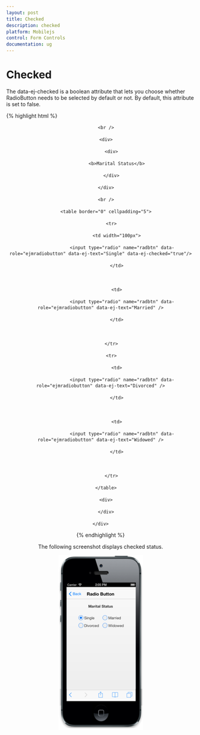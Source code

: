 ```yaml
---
layout: post
title: Checked
description: checked 
platform: Mobilejs
control: Form Controls
documentation: ug
---
```


# Checked 

The data-ej-checked is a boolean attribute that lets you choose whether RadioButton needs to be selected by default or not. By default, this attribute is set to false.

{% highlight html %}

<div align="center">

        <br />

        <div>

            <div>

                <b>Marital Status</b>

            </div>

        </div>

        <br />

        <table border="0" cellpadding="5">

            <tr>

                <td width="100px">

                    <input type="radio" name="radbtn" data-role="ejmradiobutton" data-ej-text="Single" data-ej-checked="true"/>

                </td>



                <td>

                    <input type="radio" name="radbtn" data-role="ejmradiobutton" data-ej-text="Married" />

                </td>



            </tr>

            <tr>

                <td>

                    <input type="radio" name="radbtn" data-role="ejmradiobutton" data-ej-text="Divorced" />

                </td>



                <td>

                    <input type="radio" name="radbtn" data-role="ejmradiobutton" data-ej-text="Widowed" />

                </td>



            </tr>

        </table>

        <div>

        </div>

    </div>

{% endhighlight %}

The following screenshot displays checked status.

![C:/Users/deepal/AppData/Local/Temp/SNAGHTML2022239a.PNG](Checked_images/Checked_img1.png)